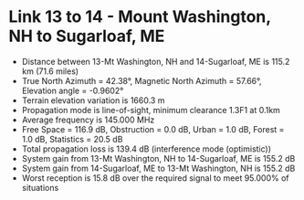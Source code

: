 # Link 13 to 14 - Mount Washington, NH to Sugarloaf, ME

* Distance between 13-Mt Washington, NH and 14-Sugarloaf, ME is 115.2 km (71.6 miles)
* True North Azimuth = 42.38°, Magnetic North Azimuth = 57.66°, Elevation angle = -0.9602°
* Terrain elevation variation is 1660.3 m
* Propagation mode is line-of-sight, minimum clearance 1.3F1 at 0.1km
* Average frequency is 145.000 MHz
* Free Space = 116.9 dB, Obstruction = 0.0 dB, Urban = 1.0 dB, Forest = 1.0 dB, Statistics = 20.5 dB
* Total propagation loss is 139.4 dB (interference mode (optimistic))
* System gain from 13-Mt Washington, NH to 14-Sugarloaf, ME is 155.2 dB
* System gain from 14-Sugarloaf, ME to 13-Mt Washington, NH is 155.2 dB
* Worst reception is 15.8 dB over the required signal to meet 95.000% of situations